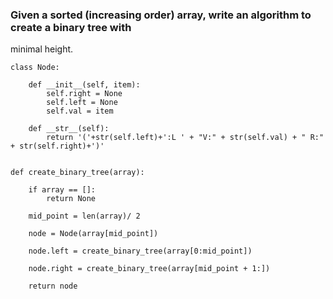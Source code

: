 ### Given a sorted (increasing order) array, write an algorithm to create a binary tree with
minimal height.


```
class Node:

    def __init__(self, item):
        self.right = None
        self.left = None
        self.val = item

    def __str__(self):
        return '('+str(self.left)+':L ' + "V:" + str(self.val) + " R:" + str(self.right)+')'


def create_binary_tree(array):

    if array == []:
        return None

    mid_point = len(array)/ 2
    
    node = Node(array[mid_point])

    node.left = create_binary_tree(array[0:mid_point])

    node.right = create_binary_tree(array[mid_point + 1:])

    return node
```
